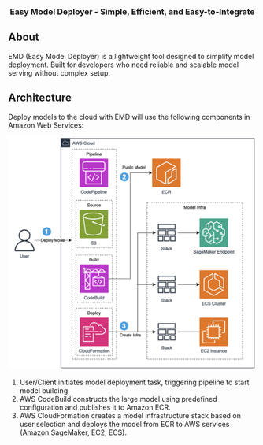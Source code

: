 <h3 align="center">
Easy Model Deployer - Simple, Efficient, and Easy-to-Integrate
</h3>

## About

EMD (Easy Model Deployer) is a lightweight tool designed to simplify model deployment. Built for developers who need reliable and scalable model serving without complex setup.

## Architecture
Deploy models to the cloud with EMD will use the following components in Amazon Web Services:

![alt text](docs/images/emd-architecture.png)

1. User/Client initiates model deployment task, triggering pipeline to start model building.
2. AWS CodeBuild constructs the large model using predefined configuration and publishes it to Amazon ECR.
3. AWS CloudFormation creates a model infrastructure stack based on user selection and deploys the model from ECR to AWS services (Amazon SageMaker, EC2, ECS).